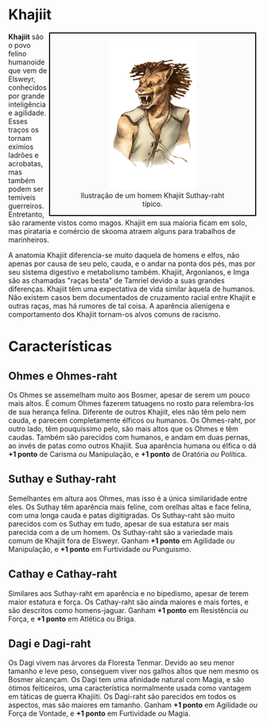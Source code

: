 # Khajiit

<div style="float: right; margin-right: 1%; background: #fbfbfc; border: 2px black solid;">
	<figure>
		<center><img src="/uploads/racas/khajiit.png"
			height="300"
			alt="Khajiit">
		<figcaption style="margin-left: 2%; margin-right: 2%;">Ilustração de um homem Khajiit Suthay-raht típico.</figcaption></center>
	</figure>
</div>

**Khajiit** são o povo felino humanoide que vem de Elsweyr, conhecidos por grande inteligência e agilidade. Esses traços os tornam exímios ladrões e acrobatas, mas também podem ser temíveis guerreiros. Entretanto, são raramente vistos como magos. Khajiit em sua maioria ficam em solo, mas pirataria e comércio de skooma atraem alguns para trabalhos de marinheiros.

A anatomia Khajiit diferencia-se muito daquela de homens e elfos, não apenas por causa de seu pelo, cauda, e o andar na ponta dos pés, mas por seu sistema digestivo e metabolismo também. Khajiit, Argonianos, e Imga são as chamadas "raças besta" de Tamriel devido a suas grandes diferenças. Khajiit têm uma expectativa de vida similar àquela de humanos. Não existem casos bem documentados de cruzamento racial entre Khajiit e outras raças, mas há rumores de tal coisa. A aparência alienígena e comportamento dos Khajiit tornam-os alvos comuns de racismo.

# Características
## Ohmes e Ohmes-raht
Os Ohmes se assemelham muito aos Bosmer, apesar de serem um pouco mais altos. É comum Ohmes fazerem tatuagens no rosto para relembra-los de sua herança felina. Diferente de outros Khajiit, eles não têm pelo nem cauda, e parecem completamente élficos ou humanos. Os Ohmes-raht, por outro lado, têm pouquíssimo pelo, são mais altos que os Ohmes e têm caudas. Também são parecidos com humanos, e andam em duas pernas, ao invés de patas como outros Khajiit. Sua aparência humana ou élfica o dá **+1 ponto** de Carisma *ou* Manipulação, e **+1 ponto** de Oratória *ou* Política.

## Suthay e Suthay-raht
Semelhantes em altura aos Ohmes, mas isso é a única similaridade entre eles. Os Suthay têm aparência mais feline, com orelhas altas e face felina, com uma longa cauda e patas digitígradas. Os Suthay-raht são muito parecidos com os Suthay em tudo, apesar de sua estatura ser mais parecida com a de um homem. Os Suthay-raht são a variedade mais comum de Khajiit fora de Elsweyr. Ganham **+1 ponto** em Agilidade *ou* Manipulação, e **+1 ponto** em Furtividade *ou* Punguismo. 

## Cathay e Cathay-raht
Similares aos Suthay-raht em aparência e no bipedismo, apesar de terem maior estatura e força. Os Cathay-raht são ainda maiores e mais fortes, e são descritos como homens-jaguar. Ganham **+1 ponto** em Resistência *ou* Força, e **+1 ponto** em Atlética ou Briga.

## Dagi e Dagi-raht
Os Dagi vivem nas árvores da Floresta Tenmar. Devido ao seu menor tamanho e leve peso, conseguem viver nos galhos altos que nem mesmo os Bosmer alcançam. Os Dagi tem uma afinidade natural com Magia, e são ótimos feiticeiros, uma característica normalmente usada como vantagem em táticas de guerra Khajiiti. Os Dagi-raht são parecidos em todos os aspectos, mas são maiores em tamanho. Ganham **+1 ponto** em Agilidade *ou* Força de Vontade, e **+1 ponto** em Furtividade *ou* Magia.